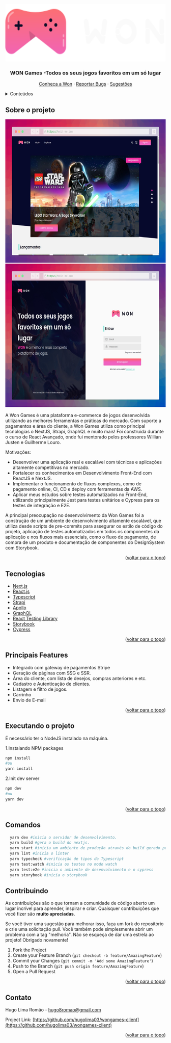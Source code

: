 <div id="top"></div>

<!-- PROJECT SHIELDS -->
<!--
*** I'm using markdown "reference style" links for readability.
*** Reference links are enclosed in brackets [ ] instead of parentheses ( ).
*** See the bottom of this document for the declaration of the reference variables
*** for contributors-url, forks-url, etc. This is an optional, concise syntax you may use.
*** https://www.markdownguide.org/basic-syntax/#reference-style-links
-->

<!-- [![Contributors][contributors-shield]][contributors-url]
[![Forks][forks-shield]][forks-url]
[![Stargazers][stars-shield]][stars-url]
[![Issues][issues-shield]][issues-url]
[![MIT License][license-shield]][license-url]
[![LinkedIn][linkedin-shield]][linkedin-url] -->

<!-- PROJECT LOGO -->
<br />
<div align="center">
  <a href="http://wongames-client-drab.vercel.app/">
    <img src="public/readme/White.svg  " alt="Logo" height="180" >
  </a>

  <h3 align="center">WON Games -Todos os seus jogos favoritos em um só lugar</h3>

  <p align="center">
    <a href="http://wongames-client-drab.vercel.app/">Conheça a Won</a>
    ·
    <a href="https://github.com/hugolima03/wongames-client/issues">Reportar Bugs</a>
    ·
    <a href="https://github.com/hugolima03/wongames-client/issues">Sugestões</a>
  </p>
</div>

<details>
  <summary>Conteúdos</summary>
  <ol>
    <li>
      <a href="#sobre-o-projeto">Sobre o projeto</a>
    </li>
    <li>
      <a href="#tecnologias">Tecnologias</a>
    </li>
    <li>
      <a href="#principais-features">Principais Features</a>
    </li>
    <li><a href="#executando-o-projeto">Executando o projeto</a></li>
    <li><a href="#comandos">Comandos</a></li>
    <li><a href="#contribuindo">Contribuindo</a></li>
    <li><a href="#contato">Contato</a></li>
  </ol>
</details>

## Sobre o projeto

<div align="center">
  <img src="public/readme/home.png" alt="Logo" height="450">
  <img src="public/readme/signin.png" alt="Logo" height="450">
</div>

A Won Games é uma plataforma e-commerce de jogos desenvolvida utilizando as melhores ferramentas e práticas do mercado. Com suporte a pagamentos e área do cliente, a Won Games utiliza como principal tecnologias o NextJS, Strapi, GraphQL e muito mais! Foi construída durante o curso de React Avançado, onde fui mentorado pelos professores Willian Justen e Guilherme Louro.

Motivações:

- Desenvolver uma aplicação real e escalável com técnicas e aplicações altamente competitivas no mercado.
- Fortalecer os conhecimentos em Desenvolvimento Front-End com ReactJS e NextJS.
- Implementar o funcionamento de fluxos complexos, como de pagamento online, CI, CD e deploy com ferramentas da AWS.
- Aplicar meus estudos sobre testes automatizados no Front-End, utilizando principalmente Jest para testes unitários e Cypress para os testes de integração e E2E.

A principal preocupação no desenvolvimento da Won Games foi a construção de um ambiente de desenvolvimento altamente escalável, que utiliza desde scripts de pre-commits para assegurar os estilo de código do projeto, aplicação de testes automatizados em todos os componentes da aplicação e nos fluxos mais essenciais, como o fluxo de pagamento, de compra de um produto e documentação de componentes do DesignSystem com Storybook.

<p align="right">(<a href="#top">voltar para o topo</a>)</p>

## Tecnologias

- [Next.js](https://nextjs.org/)
- [React.js](https://reactjs.org/)
- [Typescript](https://www.typescriptlang.org/)
- [Strapi](https://strapi.io/)
- [Apollo](https://www.apollographql.com/)
- [GraphQL](https://graphql.org/)
- [React Testing Library](https://testing-library.com/)
- [Storybook](https://storybook.js.org/)
- [Cypress](https://www.cypress.io/)

<p align="right">(<a href="#top">voltar para o topo</a>)</p>

## Principais Features

- Integrado com gateway de pagamentos Stripe
- Geração de páginas com SSG e SSR.
- Área do cliente, com lista de desejos, compras anteriores e etc.
- Cadastro e Autenticação de clientes.
- Listagem e filtro de jogos.
- Carrinho
- Envio de E-mail

<p align="right">(<a href="#top">voltar para o topo</a>)</p>

## Executando o projeto

É necessário ter o NodeJS instalado na máquina.

1.Instalando NPM packages

```sh
npm install
#ou
yarn install
```

2.Init dev server

```sh
npm dev
#ou
yarn dev
```

<p align="right">(<a href="#top">voltar para o topo</a>)</p>

## Comandos

```sh
  yarn dev #inicia o servidor de desenvolvimento.
  yarn build #gera o build do nextjs.
  yarn start #inicia um ambiente de produção através do build gerado pelo comando anterior.
  yarn lint #inicia o linter
  yarn typecheck #verificação de tipos do Typescript
  yarn test:watch #inicia os testes no modo watch
  yarn test:e2e #inicia o ambiente de desenvolvimento e o cypress
  yarn storybook #inicia o storybook
```

## Contribuindo

As contribuições são o que tornam a comunidade de código aberto um lugar incrível para aprender, inspirar e criar. Quaisquer contribuições que você fizer são **muito apreciadas**.

Se você tiver uma sugestão para melhorar isso, faça um fork do repositório e crie uma solicitação pull. Você também pode simplesmente abrir um problema com a tag "melhoria".
Não se esqueça de dar uma estrela ao projeto! Obrigado novamente!

1. Fork the Project
2. Create your Feature Branch (`git checkout -b feature/AmazingFeature`)
3. Commit your Changes (`git commit -m 'Add some AmazingFeature'`)
4. Push to the Branch (`git push origin feature/AmazingFeature`)
5. Open a Pull Request

<p align="right">(<a href="#top">voltar para o topo</a>)</p>

<!-- CONTACT -->

## Contato

Hugo Lima Romão - hugo8romao@gmail.com

Project Link: [https://github.com/hugolima03/wongames-client](https://github.com/hugolima03/wongames-client)

<p align="right">(<a href="#top">voltar para o topo</a>)</p>
